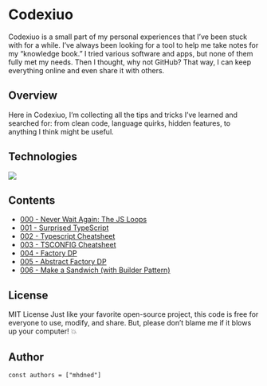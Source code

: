 # Codexiuo

Codexiuo is a small part of my personal experiences that I’ve been stuck with for a while. I’ve always been looking for a tool to help me take notes for my “knowledge book.” I tried various software and apps, but none of them fully met my needs. Then I thought, why not GitHub? That way, I can keep everything online and even share it with others.

## Overview

Here in Codexiuo, I’m collecting all the tips and tricks I’ve learned and searched for: from clean code, language quirks, hidden features, to anything I think might be useful.

## Technologies
<p align="left">
  <a href="https://skillicons.dev">
    <img src="https://skillicons.dev/icons?i=md,html,css" />
  </a>
</p>


## Contents

- [000 - Never Wait Again: The JS Loops](lessions/000%20-%20Never%20Wait%20Again%3A%20The%20JS%20Loops)
- [001 - Surprised TypeScript](lessions/001%20-%20Surprised%20TypeScript)
- [002 - Typescript Cheatsheet](lessions/002%20-%20Typescript%20Cheatsheet)
- [003 - TSCONFIG Cheatsheet](lessions/003%20-%20TSCONFIG%20Cheatsheet)
- [004 - Factory DP](lessions/004%20-%20Factory%20DP)
- [005 - Abstract Factory DP](lessions/005%20-%20Abstract%20Factory%20DP)
- [006 - Make a Sandwich (with Builder Pattern)](lessions/006%20-%20Make%20a%20Sandwich%20(with%20Builder%20Pattern))
## License
MIT License
Just like your favorite open-source project, this code is free for everyone to use, modify, and share. But, please don’t blame me if it blows up your computer! 💥

## Author
```JS
const authors = ["mhdned"]
```